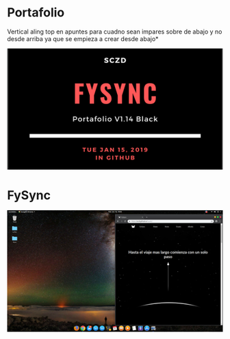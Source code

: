 # Portafolio
Vertical aling top en apuntes para cuadno sean impares sobre de abajo y no desde arriba ya que se empieza a crear desde abajo* 

![](img/new.png)
# FySync
![](img/chrome.png)

